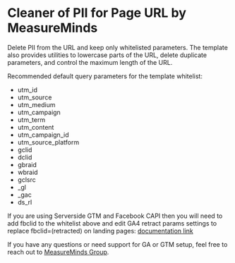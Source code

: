 # Cleaner of PII for Page URL by MeasureMinds

Delete PII from the URL and keep only whitelisted parameters. The template also provides utilities to lowercase parts of the URL, delete duplicate parameters, and control the maximum length of the URL.

Recommended default query parameters for the template whitelist:

- utm_id
- utm_source
- utm_medium
- utm_campaign
- utm_term
- utm_content
- utm_campaign_id
- utm_source_platform
- gclid
- dclid
- gbraid
- wbraid
- gclsrc
- \_gl
- \_gac
- ds_rl

If you are using Serverside GTM and Facebook CAPI then you will need to add fbclid to the whitelist above and edit GA4 retract params settings to replace fbclid=(retracted) on landing pages:
[documentation link](https://support.google.com/analytics/answer/13544947?hl=en-GB&utm_id=ad#:~:text=redact%20URL%20query%20parameters)

If you have any questions or need support for GA or GTM setup, feel free to reach out to [MeasureMinds Group](https://measuremindsgroup.com/).
